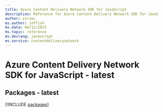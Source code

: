 ```yaml
---
title: Azure Content Delivery Network SDK for JavaScript
description: Reference for Azure Content Delivery Network SDK for JavaScript
author: xirzec
ms.author: jeffish
ms.data: 04/12/2023
ms.topic: reference
ms.devlang: javascript
ms.service: contentdeliverynetwork
---
```

# Azure Content Delivery Network SDK for JavaScript - latest
## Packages - latest
[!INCLUDE [packages](content-delivery-network-index.md)]